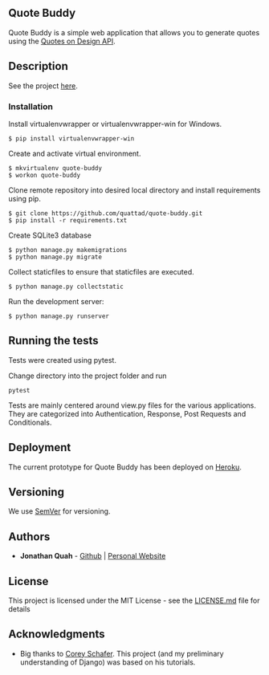 ## Quote Buddy

Quote Buddy is a simple web application that allows you to generate quotes using the [Quotes on Design API](https://quotesondesign.com/api-v4-0/).

## Description
See the project [here](http://quote-buddy.herokuapp.com/).

### Installation

Install virtualenvwrapper or virtualenvwrapper-win for Windows.

```
$ pip install virtualenvwrapper-win
```

Create and activate virtual environment.

```
$ mkvirtualenv quote-buddy
$ workon quote-buddy
```

Clone remote repository into desired local directory and install requirements using pip.

```
$ git clone https://github.com/quattad/quote-buddy.git
$ pip install -r requirements.txt
```

Create SQLite3 database

```
$ python manage.py makemigrations
$ python manage.py migrate
```

Collect staticfiles to ensure that staticfiles are executed.

```
$ python manage.py collectstatic
```

Run the development server:
```
$ python manage.py runserver
```

## Running the tests

Tests were created using pytest.

Change directory into the project folder and run

```
pytest
```

Tests are mainly centered around view.py files for the various applications. They are categorized into Authentication, Response, Post Requests and Conditionals.

## Deployment

The current prototype for Quote Buddy has been deployed on [Heroku](http://quote-buddy.herokuapp.com/).

## Versioning

We use [SemVer](http://semver.org/) for versioning.

## Authors

* **Jonathan Quah** - [Github](https://github.com/quattad) | [Personal Website](https://quattad.github.io)

## License

This project is licensed under the MIT License - see the [LICENSE.md](LICENSE.md) file for details

## Acknowledgments

* Big thanks to [Corey Schafer](https://github.com/CoreyMSchafer). This project (and my preliminary understanding of Django) was based on his tutorials.